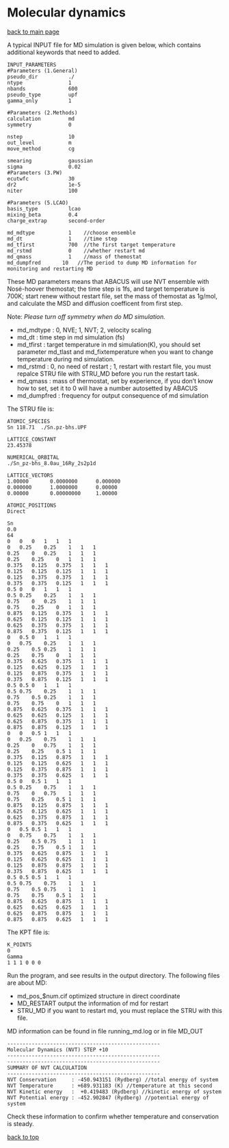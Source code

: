 # Molecular dynamics

[back to main page](../../README.md)

A typical INPUT file for MD simulation is given
below, which contains additional keywords that need to added.
```
INPUT_PARAMETERS
#Parameters (1.General)
pseudo_dir          ./
ntype               1
nbands              600
pseudo_type         upf
gamma_only          1

#Parameters (2.Methods)
calculation         md
symmetry            0

nstep               10
out_level           m
move_method         cg

smearing            gaussian
sigma               0.02
#Parameters (3.PW)
ecutwfc             30
dr2                 1e-5
niter               100

#Parameters (5.LCAO)
basis_type          lcao
mixing_beta         0.4
charge_extrap       second-order

md_mdtype           1    //choose ensemble
md_dt               1    //time step
md_tfirst           700  //the first target temperature
md_rstmd            0    //whether restart md
md_qmass            1    //mass of themostat
md_dumpfred       10   //The period to dump MD information for monitoring and restarting MD
```

These MD parameters means that ABACUS will use NVT ensemble with Nosé-hoover themostat; the time step is 1fs, and target temperature is 700K; start renew without restart file, set the mass of themostat as 1g/mol, and calculate the MSD and diffusion coefficent from first step.

Note: *Please turn off symmetry when do MD simulation.*

- md_mdtype : 0, NVE; 1, NVT; 2, velocity scaling
- md_dt : time step in md simulation (fs)
- md_tfirst : target temperature in md simulation(K), you should set parameter md_tlast and md_fixtemperature when you want to change temperature during md simulation.
- md_rstmd : 0, no need of restart ; 1, restart with restart file, you must repalce STRU file with STRU_MD before you run the restart task.
- md_qmass : mass of thermostat, set by experience, if you don’t know how to set, set it to 0 will have a number autosetted by ABACUS
- md_dumpfred : frequency for output consequence of md simulation

The STRU file is:
```
ATOMIC_SPECIES
Sn 118.71  ./Sn.pz-bhs.UPF 

LATTICE_CONSTANT
23.45378

NUMERICAL_ORBITAL
./Sn_pz-bhs_8.0au_16Ry_2s2p1d

LATTICE_VECTORS
1.00000       0.0000000      0.000000
0.000000      1.0000000      0.00000
0.00000       0.00000000     1.00000

ATOMIC_POSITIONS
Direct 

Sn
0.0
64
0	0	0	1	1	1
0	0.25	0.25	1	1	1
0.25	0	0.25	1	1	1
0.25	0.25	0	1	1	1
0.375	0.125	0.375	1	1	1
0.125	0.125	0.125	1	1	1
0.125	0.375	0.375	1	1	1
0.375	0.375	0.125	1	1	1
0.5	0	0	1	1	1
0.5	0.25	0.25	1	1	1
0.75	0	0.25	1	1	1
0.75	0.25	0	1	1	1
0.875	0.125	0.375	1	1	1
0.625	0.125	0.125	1	1	1
0.625	0.375	0.375	1	1	1
0.875	0.375	0.125	1	1	1
0	0.5	0	1	1	1
0	0.75	0.25	1	1	1
0.25	0.5	0.25	1	1	1
0.25	0.75	0	1	1	1
0.375	0.625	0.375	1	1	1
0.125	0.625	0.125	1	1	1
0.125	0.875	0.375	1	1	1
0.375	0.875	0.125	1	1	1
0.5	0.5	0	1	1	1
0.5	0.75	0.25	1	1	1
0.75	0.5	0.25	1	1	1
0.75	0.75	0	1	1	1
0.875	0.625	0.375	1	1	1
0.625	0.625	0.125	1	1	1
0.625	0.875	0.375	1	1	1
0.875	0.875	0.125	1	1	1
0	0	0.5	1	1	1
0	0.25	0.75	1	1	1
0.25	0	0.75	1	1	1
0.25	0.25	0.5	1	1	1
0.375	0.125	0.875	1	1	1
0.125	0.125	0.625	1	1	1
0.125	0.375	0.875	1	1	1
0.375	0.375	0.625	1	1	1
0.5	0	0.5	1	1	1
0.5	0.25	0.75	1	1	1
0.75	0	0.75	1	1	1
0.75	0.25	0.5	1	1	1
0.875	0.125	0.875	1	1	1
0.625	0.125	0.625	1	1	1
0.625	0.375	0.875	1	1	1
0.875	0.375	0.625	1	1	1
0	0.5	0.5	1	1	1
0	0.75	0.75	1	1	1
0.25	0.5	0.75	1	1	1
0.25	0.75	0.5	1	1	1
0.375	0.625	0.875	1	1	1
0.125	0.625	0.625	1	1	1
0.125	0.875	0.875	1	1	1
0.375	0.875	0.625	1	1	1
0.5	0.5	0.5	1	1	1
0.5	0.75	0.75	1	1	1
0.75	0.5	0.75	1	1	1
0.75	0.75	0.5	1	1	1
0.875	0.625	0.875	1	1	1
0.625	0.625	0.625	1	1	1
0.625	0.875	0.875	1	1	1
0.875	0.875	0.625	1	1	1
```

The KPT file is:
```
K_POINTS
0
Gamma
1 1 1 0 0 0
```

Run the program, and see results in the output directory. The following files are about MD:
- md_pos_$num.cif optimized structure in direct coordinate
- MD_RESTART output the information of md for restart
- STRU_MD if you want to restart md, you must replace the STRU with this file.

MD information can be found in file running_md.log or in file MD_OUT

```
--------------------------------------------------
Molecular Dynamics (NVT) STEP +10
--------------------------------------------------
--------------------------------------------------
SUMMARY OF NVT CALCULATION
--------------------------------------------------
NVT Conservation     : -450.943151 (Rydberg) //total energy of system
NVT Temperature      : +689.931183 (K) //temperature at this second
NVT Kinetic energy   :  +0.419483 (Rydberg) //kinetic energy of system
NVT Potential energy : -452.902847 (Rydberg) //potential energy of system
```

Check these information to confirm whether temperature and conservation is steady.

[back to top](#molecular-dynamics)